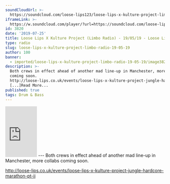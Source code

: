 ```yaml
---
soundCloudUrl: >-
  https://soundcloud.com/loose-lips123/loose-lips-x-kulture-project-limbo-radio-190519
iframeLink: >-
  https://w.soundcloud.com/player/?url=https://soundcloud.com/loose-lips123/loose-lips-x-kulture-project-limbo-radio-190519&color=00aabb&auto_play=false&hide_related=false&show_comments=true&show_user=true&show_reposts=false
id: 3820
date: '2019-07-25'
title: Loose Lips X Kulture Project (Limbo Radio) - 19/05/19 - Loose Lips
type: radio
slug: loose-lips-x-kulture-project-limbo-radio-19-05-19
author: 100
banner:
  - imported/loose-lips-x-kulture-project-limbo-radio-19-05-19/image3820.jpeg
description: >-
  Both crews in effect ahead of another mad line-up in Manchester, more collabs
  coming soon.
  http://loose-lips.co.uk/events/loose-lips-x-kulture-project-jungle-hardcore-marathon-pt-ii
  [...]Read More...
published: true
tags: Drum & Bass
---
```

<iframe id="sc-widget" title="title" width="100" height="160" scrolling="no" frameborder="yes" allow="autoplay" src="https://w.soundcloud.com/player/?url=https://soundcloud.com/loose-lips123/loose-lips-x-kulture-project-limbo-radio-190519&amp;color=00aabb&amp;auto_play=false&amp;hide_related=false&amp;show_comments=true&amp;show_user=true&amp;show_reposts=false"></iframe>
---
Both crews in effect ahead of another mad line-up in Manchester, more collabs coming soon.

http://loose-lips.co.uk/events/loose-lips-x-kulture-project-jungle-hardcore-marathon-pt-ii